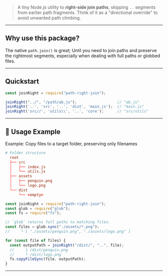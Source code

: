 > A tiny Node.js utility to **right-side join paths**, skipping `..` segments from earlier path fragments. Think of it as a "directional override" to avoid unwanted path climbing.

---

## Why use this package?

The native `path.join()` is great; Until you need to join paths and preserve the rightmost segments, especially when dealing with full paths or globbed files.

---

## Quickstart
```js
const joinRight = require("path-right-join");

joinRight("../", "/path/ab.js");                  // "ab.js"
joinRight('..', 'src', '..', 'dist', 'main.js');  // "main.js"
joinRight('src//', 'utils\\', '..', 'core');      // "src/utils"
```

---

## 🔧 Usage Example
Example: Copy files to a target folder, preserving only filenames

```toml
# Folder structure
  root
  ├── src
  │   ├── index.js
  │   └── utils.js
  ├── assets
  │   ├── penguin.png
  │   └── logo.png
  └── dist
      └── <empty>
```


```js
const joinRight = require("path-right-join");
const glob = require("glob");
const fs = require("fs");

// `glob` returns full paths to matching files.
const files = glob.sync("./assets/*.png");
//     └ [ "./assets/penguin.png", "./assets/logo.png" ]

for (const file of files) {
  const outputPath = joinRight("/dist/", "..", file);
  //     ├ /dist/penguin.png
  //     └ /dist/logo.png
  fs.copyFileSync(file, outputPath);
}
```

---